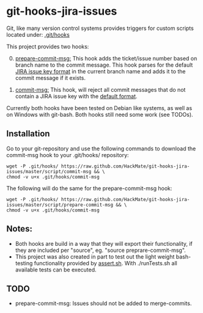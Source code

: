 git-hooks-jira-issues
=====================

Git, like many version control systems provides triggers for custom scripts located under: [.git/hooks](http://git-scm.com/book/be/v2/Customizing-Git-Git-Hooks)

This project provides two hooks:

0. [prepare-commit-msg:](script/prepare-commit-msg) This hook adds the ticket/issue number based on branch name to the commit message. This hook parses for the default [JIRA issue key format](https://confluence.atlassian.com/display/JIRA/Changing+the+Project+Key+Format) in the current branch name and adds it to the commit message if it exists.

0. [commit-msg:](script/commit-msg) This hook, will reject all commit messages that do not contain a JIRA issue key with the [default format](https://confluence.atlassian.com/display/JIRA/Changing+the+Project+Key+Format).


Currently both hooks have been tested on Debian like systems, as well as on Windows with git-bash. Both hooks still need some work (see TODOs).

Installation
------------

Go to your git-repository and use the following commands to download the commit-msg hook to your .git/hooks/ repository:

    wget -P .git/hooks/ https://raw.github.com/HackMate/git-hooks-jira-issues/master/script/commit-msg && \
    chmod -v u+x .git/hooks/commit-msg

The following will do the same for the prepare-commit-msg hook:

    wget -P .git/hooks/ https://raw.github.com/HackMate/git-hooks-jira-issues/master/script/prepare-commit-msg && \
    chmod -v u+x .git/hooks/commit-msg



Notes:
------

* Both hooks are build in a way that they will export their functionality, if they are included per "source", eg. "source preprare-commit-msg".
* This project was also created in part to test out the light weight bash-testing functionality provided by [assert.sh](https://github.com/lehmannro/assert.sh). With ./runTests.sh all available tests can be executed.


TODO
----
* prepare-commit-msg: Issues should not be added to merge-commits.
